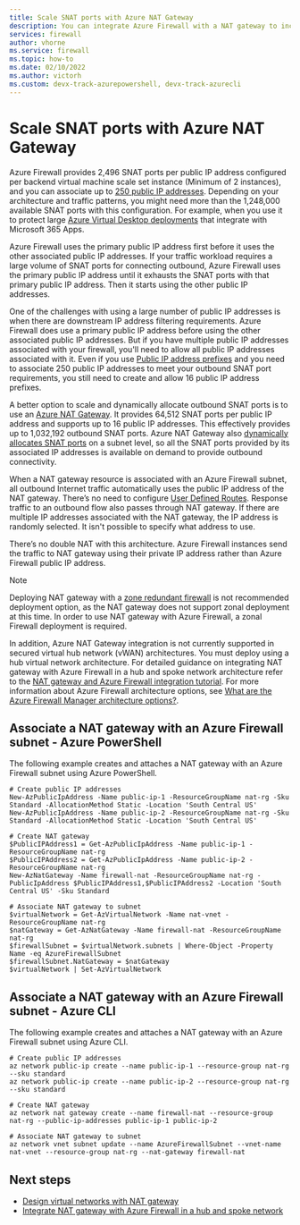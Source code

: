 ```yaml
---
title: Scale SNAT ports with Azure NAT Gateway
description: You can integrate Azure Firewall with a NAT gateway to increase SNAT ports.
services: firewall
author: vhorne
ms.service: firewall
ms.topic: how-to
ms.date: 02/10/2022
ms.author: victorh 
ms.custom: devx-track-azurepowershell, devx-track-azurecli
---
```


# Scale SNAT ports with Azure NAT Gateway

Azure Firewall provides 2,496 SNAT ports per public IP address configured per backend virtual machine scale set instance (Minimum of 2 instances), and you can associate up to [250 public IP addresses](./deploy-multi-public-ip-powershell.md). Depending on your architecture and traffic patterns, you might need more than the 1,248,000 available SNAT ports with this configuration. For example, when you use it to protect large [Azure Virtual Desktop deployments](./protect-azure-virtual-desktop.md) that integrate with Microsoft 365 Apps.

Azure Firewall uses the primary public IP address first before it uses the other associated public IP addresses. If your traffic workload requires a large volume of SNAT ports for connecting outbound, Azure Firewall uses the primary public IP address until it exhausts the SNAT ports with that primary public IP address. Then it starts using the other public IP addresses.

One of the challenges with using a large number of public IP addresses is when there are downstream IP address filtering requirements. Azure Firewall does use a primary public IP address before using the other associated public IP addresses. But if you have multiple public IP addresses associated with your firewall, you'll need to allow all public IP addresses associated with it. Even if you use [Public IP address prefixes](../virtual-network/ip-services/public-ip-address-prefix.md) and you need to associate 250 public IP addresses to meet your outbound SNAT port requirements, you still need to create and allow 16 public IP address prefixes.

A better option to scale and dynamically allocate outbound SNAT ports is to use an [Azure NAT Gateway](../virtual-network/nat-gateway/nat-overview.md). It provides 64,512 SNAT ports per public IP address and supports up to 16 public IP addresses. This effectively provides up to 1,032,192 outbound SNAT ports. Azure NAT Gateway also [dynamically allocates SNAT ports](/azure/nat-gateway/nat-gateway-resource#nat-gateway-dynamically-allocates-snat-ports) on a subnet level, so all the SNAT ports provided by its associated IP addresses is available on demand to provide outbound connectivity.

When a NAT gateway resource is associated with an Azure Firewall subnet, all outbound Internet traffic automatically uses the public IP address of the NAT gateway. There’s no need to configure [User Defined Routes](../virtual-network/tutorial-create-route-table-portal.md). Response traffic to an outbound flow also passes through NAT gateway. If there are multiple IP addresses associated with the NAT gateway, the IP address is randomly selected. It isn't possible to specify what address to use.

There’s no double NAT with this architecture. Azure Firewall instances send the traffic to NAT gateway using their private IP address rather than Azure Firewall public IP address.

> [!NOTE]
> Deploying NAT gateway with a [zone redundant firewall](deploy-availability-zone-powershell.md) is not recommended deployment option, as the NAT gateway does not support zonal deployment at this time. In order to use NAT gateway with Azure Firewall, a zonal Firewall deployment is required. 
>
> In addition, Azure NAT Gateway integration is not currently supported in secured virtual hub network (vWAN) architectures. You must deploy using a hub virtual network architecture. For detailed guidance on integrating NAT gateway with Azure Firewall in a hub and spoke network architecture refer to the [NAT gateway and Azure Firewall integration tutorial](../virtual-network/nat-gateway/tutorial-hub-spoke-nat-firewall.md). For more information about Azure Firewall architecture options, see [What are the Azure Firewall Manager architecture options?](../firewall-manager/vhubs-and-vnets.md).

## Associate a NAT gateway with an Azure Firewall subnet - Azure PowerShell

The following example creates and attaches a NAT gateway with an Azure Firewall subnet using Azure PowerShell.

```azurepowershell-interactive
# Create public IP addresses
New-AzPublicIpAddress -Name public-ip-1 -ResourceGroupName nat-rg -Sku Standard -AllocationMethod Static -Location 'South Central US'
New-AzPublicIpAddress -Name public-ip-2 -ResourceGroupName nat-rg -Sku Standard -AllocationMethod Static -Location 'South Central US'

# Create NAT gateway
$PublicIPAddress1 = Get-AzPublicIpAddress -Name public-ip-1 -ResourceGroupName nat-rg
$PublicIPAddress2 = Get-AzPublicIpAddress -Name public-ip-2 -ResourceGroupName nat-rg
New-AzNatGateway -Name firewall-nat -ResourceGroupName nat-rg -PublicIpAddress $PublicIPAddress1,$PublicIPAddress2 -Location 'South Central US' -Sku Standard

# Associate NAT gateway to subnet
$virtualNetwork = Get-AzVirtualNetwork -Name nat-vnet -ResourceGroupName nat-rg
$natGateway = Get-AzNatGateway -Name firewall-nat -ResourceGroupName nat-rg
$firewallSubnet = $virtualNetwork.subnets | Where-Object -Property Name -eq AzureFirewallSubnet
$firewallSubnet.NatGateway = $natGateway
$virtualNetwork | Set-AzVirtualNetwork
```

## Associate a NAT gateway with an Azure Firewall subnet - Azure CLI

The following example creates and attaches a NAT gateway with an Azure Firewall subnet using Azure CLI.

```azurecli-interactive
# Create public IP addresses
az network public-ip create --name public-ip-1 --resource-group nat-rg --sku standard
az network public-ip create --name public-ip-2 --resource-group nat-rg --sku standard

# Create NAT gateway
az network nat gateway create --name firewall-nat --resource-group nat-rg --public-ip-addresses public-ip-1 public-ip-2

# Associate NAT gateway to subnet
az network vnet subnet update --name AzureFirewallSubnet --vnet-name nat-vnet --resource-group nat-rg --nat-gateway firewall-nat
```

## Next steps

- [Design virtual networks with NAT gateway](../virtual-network/nat-gateway/nat-gateway-resource.md)
- [Integrate NAT gateway with Azure Firewall in a hub and spoke network](../virtual-network/nat-gateway/tutorial-hub-spoke-nat-firewall.md)

